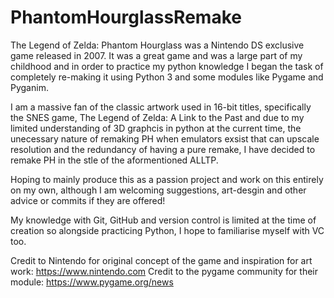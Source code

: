 # PhantomHourglassRemake

The Legend of Zelda: Phantom Hourglass was a Nintendo DS exclusive game released in 2007. 
It was a great game and was a large part of my childhood and in order to practice my python knowledge I
began the task of completely re-making it using Python 3 and some modules like Pygame and Pyganim.

I am a massive fan of the classic artwork used in 16-bit titles, specifically the SNES game, The Legend of Zelda: A Link to the Past and due to my limited understanding of 3D graphcis in python at the current time,
the unecessary nature of remaking PH when emulators exsist that can upscale resolution and the redundancy of having a pure remake, I have decided to remake PH in the stle of the aformentioned ALLTP.

Hoping to mainly produce this as a passion project and work on this entirely on my own, although I am welcoming suggestions, art-desgin and other advice or commits if they are offered! 

My knowledge with Git, GitHub and version control is limited at the time of creation so alongside practicing Python, I hope to familiarise myself with VC too.


Credit to Nintendo for original concept of the game and inspiration for art work: https://www.nintendo.com
Credit to the pygame community for their module: https://www.pygame.org/news
